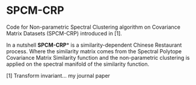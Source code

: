 # SPCM-CRP
Code for Non-parametric Spectral Clustering algorithm on Covariance Matrix Datasets (SPCM-CRP) introduced in [1]. 

In a nutshell **SPCM-CRP*** is a similarity-dependent Chinese Restaurant process. Where the similarity matrix comes from the Spectral Polytope Covariance Matrix Similarity function and the non-parametric clustering is applied on the spectral manifold of the similarity function.



[1] Transform invariant... my journal paper
